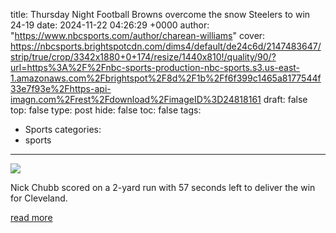title: Thursday Night Football Browns overcome the snow Steelers to win 24-19
date: 2024-11-22 04:26:29 +0000
author: "https://www.nbcsports.com/author/charean-williams"
cover: https://nbcsports.brightspotcdn.com/dims4/default/de24c6d/2147483647/strip/true/crop/3342x1880+0+174/resize/1440x810!/quality/90/?url=https%3A%2F%2Fnbc-sports-production-nbc-sports.s3.us-east-1.amazonaws.com%2Fbrightspot%2F8d%2F1b%2Ff6f399c1465a8177544f33e7f93e%2Fhttps-api-imagn.com%2Frest%2Fdownload%2FimageID%3D24818161
draft: false
top: false
type: post
hide: false
toc: false
tags:
  - Sports
categories:
  - sports
---

![](https://nbcsports.brightspotcdn.com/dims4/default/de24c6d/2147483647/strip/true/crop/3342x1880+0+174/resize/1440x810!/quality/90/?url=https%3A%2F%2Fnbc-sports-production-nbc-sports.s3.us-east-1.amazonaws.com%2Fbrightspot%2F8d%2F1b%2Ff6f399c1465a8177544f33e7f93e%2Fhttps-api-imagn.com%2Frest%2Fdownload%2FimageID%3D24818161)

Nick Chubb scored on a 2-yard run with 57 seconds left to deliver the win for Cleveland.

[read more](https://www.nbcsports.com/nfl/profootballtalk/rumor-mill/news/thursday-night-football-browns-overcome-the-snow-steelers-to-win-24-19)
